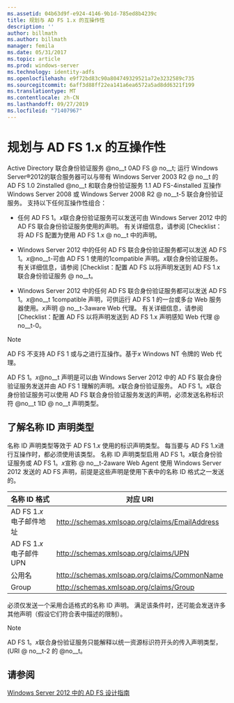 ```yaml
---
ms.assetid: 04b63d9f-e924-4146-9b1d-785ed8b4239c
title: 规划与 AD FS 1.x 的互操作性
description: ''
author: billmath
ms.author: billmath
manager: femila
ms.date: 05/31/2017
ms.topic: article
ms.prod: windows-server
ms.technology: identity-adfs
ms.openlocfilehash: e9f72bd83c90a804749329521a72e3232589c735
ms.sourcegitcommit: 6aff3d88ff22ea141a6ea6572a5ad8dd6321f199
ms.translationtype: MT
ms.contentlocale: zh-CN
ms.lasthandoff: 09/27/2019
ms.locfileid: "71407967"
---
```

# <a name="planning-for-interoperability-with-ad-fs-1x"></a>规划与 AD FS 1.x 的互操作性

Active Directory 联合身份验证服务 @no__t 0AD FS @ no__t; 运行 Windows Server®2012的联合服务器可以与带有 Windows Server 2003 R2 @ no__t 的 AD FS 1.0 2installed @no__t 和联合身份验证服务 1.1 AD FS-4installed 互操作Windows Server 2008 或 Windows Server 2008 R2 @ no__t-5 联合身份验证服务。 支持以下任何互操作性组合：  

-   任何 AD FS 1。*x*联合身份验证服务可以发送可由 Windows Server 2012 中的 AD FS 联合身份验证服务使用的声明。 有关详细信息，请参阅 [Checklist：将 AD FS 配置为使用 AD FS 1.x @ no__t 中的声明。  

-   Windows Server 2012 中的任何 AD FS 联合身份验证服务都可以发送 AD FS 1。*x*@no__t-可由 AD FS 1 使用的1compatible 声明。*x*联合身份验证服务。 有关详细信息，请参阅 [Checklist：配置 AD FS 以将声明发送到 AD FS 1.x 联合身份验证服务 @ no__t。  

-   Windows Server 2012 中的任何 AD FS 联合身份验证服务都可以发送 AD FS 1。*x*@no__t 1compatible 声明，可供运行 AD FS 1 的一台或多台 Web 服务器使用。*x*声明 @ no__t-3aware Web 代理。 有关详细信息，请参阅 [Checklist：配置 AD FS 以将声明发送到 AD FS 1.x 声明感知 Web 代理 @ no__t-0。  

> [!NOTE]  
> AD FS 不支持 AD FS 1 或与之进行互操作。基于*x* Windows NT 令牌的 Web 代理。  

AD FS 1。*x*@no__t 声明是可以由 Windows Server 2012 中的 AD FS 联合身份验证服务发送并由 AD FS 1 理解的声明。*x*联合身份验证服务。 AD FS 1。*x*联合身份验证服务可以使用 AD FS 联合身份验证服务发送的声明，必须发送名称标识符 @no__t 1ID @ no__t 声明类型。  

## <a name="understanding-the-name-id-claim-type"></a>了解名称 ID 声明类型  
名称 ID 声明类型等效于 AD FS 1.*x* 使用的标识声明类型。 每当要与 AD FS 1.*x*进行互操作时，都必须使用该类型。 名称 ID 声明类型启用 AD FS 1。*x*联合身份验证服务或 AD FS 1。*x*宣称 @ no__t-2aware Web Agent 使用 Windows Server 2012 发送的 AD FS 声明，前提是这些声明是使用下表中的名称 ID 格式之一发送的。  


|      名称 ID 格式       |               对应 URI                |
|---------------------------|------------------------------------------------|
| AD FS 1.*x* 电子邮件地址 | http://schemas.xmlsoap.org/claims/EmailAddress |
|   AD FS 1.*x* 电子邮件 UPN   |     http://schemas.xmlsoap.org/claims/UPN      |
|        公用名        |  http://schemas.xmlsoap.org/claims/CommonName  |
|           Group           |    http://schemas.xmlsoap.org/claims/Group     |

必须仅发送一个采用合适格式的名称 ID 声明。 满足该条件时，还可能会发送许多其他声明（假设它们符合表中描述的限制）。  

> [!NOTE]  
> AD FS 1。*x*联合身份验证服务只能解释以统一资源标识符开头的传入声明类型，\(URI @ no__t-2 的 @no__t。  

## <a name="see-also"></a>请参阅
[Windows Server 2012 中的 AD FS 设计指南](AD-FS-Design-Guide-in-Windows-Server-2012.md)
